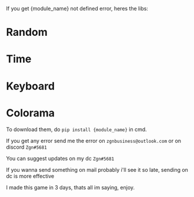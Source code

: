 If you get {module_name} not defined error, heres the libs:
# Random
# Time
# Keyboard
# Colorama
To download them, do `pip install {module_name}` in cmd.

If you get any error send me the error on `zgnbusiness@outlook.com` or on discord `Zgn#5681`

You can suggest updates on my dc `Zgn#5681`

If you wanna send something on mail probably i'll see it so late, sending on dc is more effective

I made this game in 3 days, thats all im saying, enjoy.
